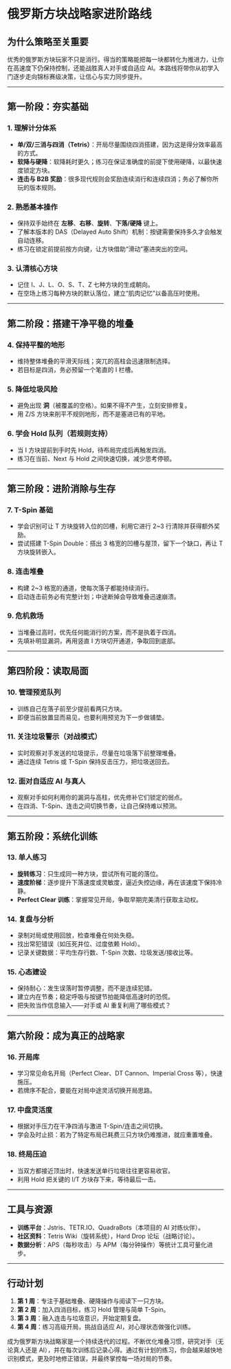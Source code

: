 # 俄罗斯方块战略家进阶路线

## 为什么策略至关重要

优秀的俄罗斯方块玩家不只是消行。得当的策略能把每一块都转化为推进力，让你在高速度下仍保持控制，还能战胜真人对手或自适应 AI。本路线将带你从初学入门逐步走向锦标赛级决策，让信心与实力同步提升。

---

## 第一阶段：夯实基础

### 1. 理解计分体系
- **单/双/三消与四消（Tetris）**：开局尽量围绕四消搭建，因为这是得分效率最高的方式。
- **软降与硬降**：软降耗时更久；练习在保证准确度的前提下使用硬降，以最快速度锁定方块。
- **连击与 B2B 奖励**：很多现代规则会奖励连续消行和连续四消；务必了解你所玩的版本规则。

### 2. 熟悉基本操作
- 保持双手始终在 **左移**、**右移**、**旋转**、**下落/硬降** 键上。
- 了解本版本的 DAS（Delayed Auto Shift）机制：按键需要保持多久才会触发自动连移。
- 练习在锁定前提前按方向键，让方块借助“滑动”塞进突出的空间。

### 3. 认清核心方块
- 记住 I、J、L、O、S、T、Z 七种方块的生成朝向。
- 在空场上练习每种方块的默认落位，建立“肌肉记忆”以备高压时使用。

---

## 第二阶段：搭建干净平稳的堆叠

### 4. 保持平整的地形
- 维持整体堆叠的平滑天际线；突兀的高柱会迅速限制选择。
- 若目标是四消，务必预留一个笔直的 I 栏槽。

### 5. 降低垃圾风险
- 避免出现 **洞**（被覆盖的空格）。如果不得不产生，立刻安排修复。
- 用 Z/S 方块来削平不规则地形，而不是塞进已有的平地。

### 6. 学会 Hold 队列（若规则支持）
- 当 I 方块提前到手时先 Hold，待布局完成后再触发四消。
- 练习在当前、Next 与 Hold 之间快速切换，减少思考停顿。

---

## 第三阶段：进阶消除与生存

### 7. T-Spin 基础
- 学会识别可让 T 方块旋转入位的凹槽，利用它进行 2~3 行清除并获得额外奖励。
- 尝试搭建 T-Spin Double：搭出 3 格宽的凹槽与屋顶，留下一个缺口，再让 T 方块旋转嵌入。

### 8. 连击堆叠
- 构建 2~3 格宽的通道，使每次落子都能持续消行。
- 启动连击前务必有完整计划；中途断掉会导致堆叠迅速崩溃。

### 9. 危机救场
- 当堆叠过高时，优先任何能消行的方案，而不是执着于四消。
- 先填补明显漏洞，再用竖直 I 方块切开通道，争取回到底部。

---

## 第四阶段：读取局面

### 10. 管理预览队列
- 训练自己在落子前至少提前看两只方块。
- 即便当前放置显而易见，也要利用预览为下一步做铺垫。

### 11. 关注垃圾警示（对战模式）
- 实时观察对手发送的垃圾提示，尽量在垃圾落下前整理堆叠。
- 通过连续 Tetris 或 T-Spin 保持反击压力，把垃圾送回去。

### 12. 面对自适应 AI 与真人
- 观察对手如何利用你的漏洞与高柱，优先修补它们锁定的弱点。
- 在四消、T-Spin、连击之间切换节奏，让自己保持难以预测。

---

## 第五阶段：系统化训练

### 13. 单人练习
- **旋转练习**：只生成同一种方块，尝试所有可能的落位。
- **速度阶梯**：逐步提升下落速度或灵敏度，逼近失控边缘，再在该速度下保持冷静。
- **Perfect Clear 训练**：掌握常见开局，争取早期完美清行获取主动权。

### 14. 复盘与分析
- 录制对局或使用回放，检查堆叠在何处失稳。
- 找出常犯错误（如压死井位、过度依赖 Hold）。
- 记录关键数据：平均生存行数、T-Spin 次数、垃圾发送/接收比等。

### 15. 心态建设
- 保持耐心：发生误落时暂停调整，而不是连续犯错。
- 建立内在节奏；稳定呼吸与按键节拍能降低高速时的恐慌。
- 把失败当作信息输入——对手或 AI 重复利用了哪些模式？

---

## 第六阶段：成为真正的战略家

### 16. 开局库
- 学习常见命名开局（Perfect Clear、DT Cannon、Imperial Cross 等），快速施压。
- 若牌序不配合，要能在对局中途灵活切换开局思路。

### 17. 中盘灵活度
- 根据对手压力在干净四消与激进 T-Spin/连击之间切换。
- 学会及时止损：若为了特定布局已耗费三只方块仍难推进，就应重置堆叠。

### 18. 终局压迫
- 当双方都接近顶出时，快速发送单行垃圾往往更容易收官。
- 利用 Hold 把关键的 I/T 方块存下来，等待最后一击。

---

## 工具与资源
- **训练平台**：Jstris、TETR.IO、QuadraBots（本项目的 AI 对练伙伴）。
- **社区资料**：Tetris Wiki（旋转系统），Hard Drop 论坛（战略讨论）。
- **数据分析**：APS（每秒攻击）与 APM（每分钟操作）等统计工具可量化进步。

---

## 行动计划

1. **第 1 周**：专注于基础堆叠、硬降操作与阅读下一只方块。
2. **第 2 周**：加入四消目标，练习 Hold 管理与简单 T-Spin。
3. **第 3 周**：融入连击与垃圾意识，开始定期复盘。
4. **第 4 周**：练习高级开局，挑战自适应 AI，对心理状态做强化训练。

成为俄罗斯方块战略家是一个持续迭代的过程。不断优化堆叠习惯，研究对手（无论真人还是 AI），并在每次训练后记录心得。通过有计划的练习，你会越来越快地识别模式，更及时地修正错误，并最终掌控每一场对局的节奏。
